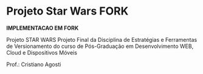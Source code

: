 # Projeto Star Wars FORK

**IMPLEMENTACAO EM FORK**

Projeto STAR WARS Projeto Final da Disciplina de Estratégias e Ferramentas de Versionamento do curso de Pós-Graduação em Desenvolvimento WEB, Cloud e Dispositivos Móveis  

Prof.: Cristiano Agosti
